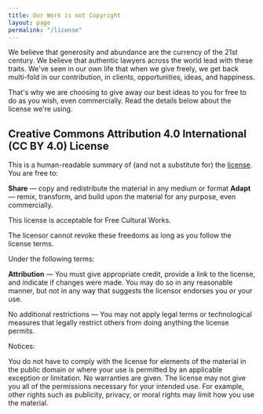 ```yaml
---
title: Our Work is not Copyright
layout: page
permalink: "/license"
---
```


We believe that generosity and abundance are the currency of the 21st century. We believe that authentic lawyers across the world lead with these traits. We've seen in our own life that when we give freely, we get back multi-fold in our contribution, in clients, opportunities, ideas, and happiness.

That's why we are choosing to give away our best ideas to you for free to do as you wish, even commercially. Read the details below about the license we're using.

## Creative Commons Attribution 4.0 International (CC BY 4.0) License

This is a human-readable summary of (and not a substitute for) the <a href="https://creativecommons.org/licenses/by/4.0/legalcode">license</a>.
You are free to:

   **Share** — copy and redistribute the material in any medium or format
   **Adapt** — remix, transform, and build upon the material for any purpose, even commercially.

This license is acceptable for Free Cultural Works.

   The licensor cannot revoke these freedoms as long as you follow the license terms.

Under the following terms:

   **Attribution** — You must give appropriate credit, provide a link to the license, and indicate if changes were made. You may do so in any reasonable manner, but not in any way that suggests the licensor endorses you or your use.

   No additional restrictions — You may not apply legal terms or technological measures that legally restrict others from doing anything the license permits.

Notices:

   You do not have to comply with the license for elements of the material in the public domain or where your use is permitted by an applicable exception or limitation.
   No warranties are given. The license may not give you all of the permissions necessary for your intended use. For example, other rights such as publicity, privacy, or moral rights may limit how you use the material.

